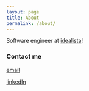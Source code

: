 ```yaml
---
layout: page
title: About
permalink: /about/
---
```


Software engineer at [idealista](https://www.idealista.com/)!

### Contact me

[email](mailto:rodrite.testillano@gmail.con)

[linkedIn](https://www.linkedin.com/in/rodrite)
